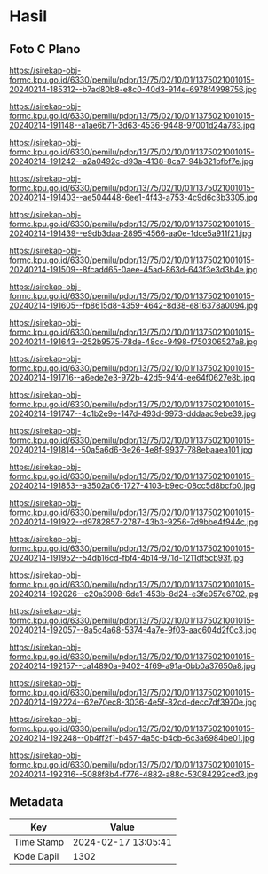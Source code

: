 # Hasil

## Foto C Plano

https://sirekap-obj-formc.kpu.go.id/6330/pemilu/pdpr/13/75/02/10/01/1375021001015-20240214-185312--b7ad80b8-e8c0-40d3-914e-6978f4998756.jpg

https://sirekap-obj-formc.kpu.go.id/6330/pemilu/pdpr/13/75/02/10/01/1375021001015-20240214-191148--a1ae6b71-3d63-4536-9448-97001d24a783.jpg

https://sirekap-obj-formc.kpu.go.id/6330/pemilu/pdpr/13/75/02/10/01/1375021001015-20240214-191242--a2a0492c-d93a-4138-8ca7-94b321bfbf7e.jpg

https://sirekap-obj-formc.kpu.go.id/6330/pemilu/pdpr/13/75/02/10/01/1375021001015-20240214-191403--ae504448-6ee1-4f43-a753-4c9d6c3b3305.jpg

https://sirekap-obj-formc.kpu.go.id/6330/pemilu/pdpr/13/75/02/10/01/1375021001015-20240214-191439--e9db3daa-2895-4566-aa0e-1dce5a911f21.jpg

https://sirekap-obj-formc.kpu.go.id/6330/pemilu/pdpr/13/75/02/10/01/1375021001015-20240214-191509--8fcadd65-0aee-45ad-863d-643f3e3d3b4e.jpg

https://sirekap-obj-formc.kpu.go.id/6330/pemilu/pdpr/13/75/02/10/01/1375021001015-20240214-191605--fb8615d8-4359-4642-8d38-e816378a0094.jpg

https://sirekap-obj-formc.kpu.go.id/6330/pemilu/pdpr/13/75/02/10/01/1375021001015-20240214-191643--252b9575-78de-48cc-9498-f750306527a8.jpg

https://sirekap-obj-formc.kpu.go.id/6330/pemilu/pdpr/13/75/02/10/01/1375021001015-20240214-191716--a6ede2e3-972b-42d5-94f4-ee64f0627e8b.jpg

https://sirekap-obj-formc.kpu.go.id/6330/pemilu/pdpr/13/75/02/10/01/1375021001015-20240214-191747--4c1b2e9e-147d-493d-9973-dddaac9ebe39.jpg

https://sirekap-obj-formc.kpu.go.id/6330/pemilu/pdpr/13/75/02/10/01/1375021001015-20240214-191814--50a5a6d6-3e26-4e8f-9937-788ebaaea101.jpg

https://sirekap-obj-formc.kpu.go.id/6330/pemilu/pdpr/13/75/02/10/01/1375021001015-20240214-191853--a3502a06-1727-4103-b9ec-08cc5d8bcfb0.jpg

https://sirekap-obj-formc.kpu.go.id/6330/pemilu/pdpr/13/75/02/10/01/1375021001015-20240214-191922--d9782857-2787-43b3-9256-7d9bbe4f944c.jpg

https://sirekap-obj-formc.kpu.go.id/6330/pemilu/pdpr/13/75/02/10/01/1375021001015-20240214-191952--54db16cd-fbf4-4b14-971d-1211df5cb93f.jpg

https://sirekap-obj-formc.kpu.go.id/6330/pemilu/pdpr/13/75/02/10/01/1375021001015-20240214-192026--c20a3908-6de1-453b-8d24-e3fe057e6702.jpg

https://sirekap-obj-formc.kpu.go.id/6330/pemilu/pdpr/13/75/02/10/01/1375021001015-20240214-192057--8a5c4a68-5374-4a7e-9f03-aac604d2f0c3.jpg

https://sirekap-obj-formc.kpu.go.id/6330/pemilu/pdpr/13/75/02/10/01/1375021001015-20240214-192157--ca14890a-9402-4f69-a91a-0bb0a37650a8.jpg

https://sirekap-obj-formc.kpu.go.id/6330/pemilu/pdpr/13/75/02/10/01/1375021001015-20240214-192224--62e70ec8-3036-4e5f-82cd-decc7df3970e.jpg

https://sirekap-obj-formc.kpu.go.id/6330/pemilu/pdpr/13/75/02/10/01/1375021001015-20240214-192248--0b4ff2f1-b457-4a5c-b4cb-6c3a6984be01.jpg

https://sirekap-obj-formc.kpu.go.id/6330/pemilu/pdpr/13/75/02/10/01/1375021001015-20240214-192316--5088f8b4-f776-4882-a88c-53084292ced3.jpg


## Metadata

| Key        | Value               |
| ---------- | ------------------- |
| Time Stamp | 2024-02-17 13:05:41 |
| Kode Dapil | 1302                |



